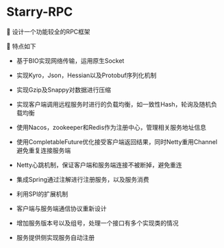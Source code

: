 # Starry-RPC

🥚 设计一个功能较全的RPC框架

🌾 特点如下

- 基于BIO实现网络传输，运用原生Socket

- 实现Kyro，Json，Hessian以及Protobuf序列化机制

- 实现Gzip及Snappy对数据进行压缩

- 实现客户端调用远程服务时进行的负载均衡，如一致性Hash，轮询及随机负载均衡

- 使用Nacos，zookeeper和Redis作为注册中心，管理相关服务地址信息

- 使用CompletableFuture优化接受客户端返回结果，同时Netty重用Channel避免重复连接服务端

- Netty心跳机制，保证客户端和服务端连接不被断掉，避免重连

- 集成Spring通过注解进行注册服务，以及服务消费

- 利用SPI的扩展机制

- 客户端与服务端通信协议重新设计

- 增加服务版本号以及组号，处理一个接口有多个实现类的情况

- 服务提供侧实现服务自动注册
